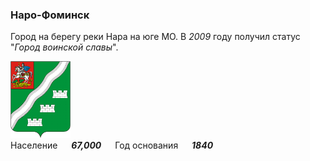 <!--2021-11-12 01:16:03-->
### Наро-Фоминск
Город на берегу реки Нара на юге МО. В *2009* году получил статус "*Город воинской славы*".

<img src="Naro-Fominsk.gif" width="96px"><br>
Население &emsp; ***67,000*** &emsp;
Год&nbsp;основания &emsp; ***1840***